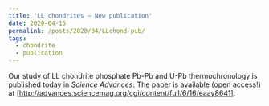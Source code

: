 ```yaml
---
title: 'LL chondrites – New publication'
date: 2020-04-15
permalink: /posts/2020/04/LLchond-pub/
tags:
  - chondrite
  - publication
---
```


Our study of LL chondrite phosphate Pb-Pb and U-Pb thermochronology is published today in <i>Science Advances</i>. The paper is available (open access!) at [http://advances.sciencemag.org/cgi/content/full/6/16/eaay8641].
